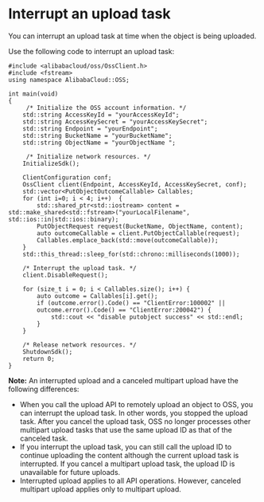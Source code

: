 # Interrupt an upload task

You can interrupt an upload task at time when the object is being uploaded.

Use the following code to interrupt an upload task:

```
#include <alibabacloud/oss/OssClient.h>
#include <fstream>
using namespace AlibabaCloud::OSS;

int main(void)
{
     /* Initialize the OSS account information. */
    std::string AccessKeyId = "yourAccessKeyId";
    std::string AccessKeySecret = "yourAccessKeySecret";
    std::string Endpoint = "yourEndpoint";
    std::string BucketName = "yourBucketName";
    std::string ObjectName = "yourObjectName ";

     /* Initialize network resources. */
    InitializeSdk();

    ClientConfiguration conf;
    OssClient client(Endpoint, AccessKeyId, AccessKeySecret, conf);
    std::vector<PutObjectOutcomeCallable> Callables;
    for (int i=0; i < 4; i++)  {  
        std::shared_ptr<std::iostream> content = std::make_shared<std::fstream>("yourLocalFilename", std::ios::in|std::ios::binary);
        PutObjectRequest request(BucketName, ObjectName, content);
        auto outcomeCallable = client.PutObjectCallable(request);
        Callables.emplace_back(std::move(outcomeCallable));
    }
    std::this_thread::sleep_for(std::chrono::milliseconds(1000));

    /* Interrupt the upload task. */
    client.DisableRequest();

    for (size_t i = 0; i < Callables.size(); i++) {
        auto outcome = Callables[i].get();
        if (outcome.error().Code() == "ClientError:100002" ||
        outcome.error().Code() == "ClientError:200042") {
            std::cout << "disable putobject success" << std::endl;
        }
    }

    /* Release network resources. */
    ShutdownSdk();
    return 0;
}
```

**Note:** An interrupted upload and a canceled multipart upload have the following differences:

-   When you call the upload API to remotely upload an object to OSS, you can interrupt the upload task. In other words, you stopped the upload task. After you cancel the upload task, OSS no longer processes other multipart upload tasks that use the same upload ID as that of the canceled task.
-   If you interrupt the upload task, you can still call the upload ID to continue uploading the content although the current upload task is interrupted. If you cancel a multipart upload task, the upload ID is unavailable for future uploads.
-   Interrupted upload applies to all API operations. However, canceled multipart upload applies only to multipart upload.

